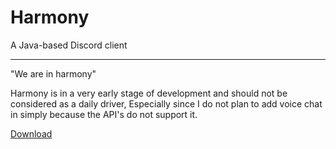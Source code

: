 # Harmony
A Java-based Discord client
__________
"We are in harmony"

Harmony is in a very early stage of development and should not be considered as a daily driver, Especially since I do not plan to add 
voice chat in simply because the API's do not support it. 

[Download](Harmony-0.0.2.jar)
